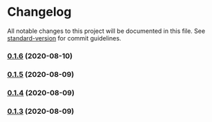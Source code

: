 # Changelog

All notable changes to this project will be documented in this file. See [standard-version](https://github.com/conventional-changelog/standard-version) for commit guidelines.

### [0.1.6](https://github.com/Andr35/mymapp/compare/v0.1.5...v0.1.6) (2020-08-10)

### [0.1.5](https://github.com/Andr35/mymapp/compare/v0.1.4...v0.1.5) (2020-08-09)

### [0.1.4](https://github.com/Andr35/mymapp/compare/v0.1.3...v0.1.4) (2020-08-09)

### [0.1.3](https://github.com/Andr35/mymapp/compare/v0.1.2...v0.1.3) (2020-08-09)
